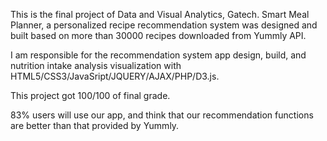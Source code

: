 This is the final project of Data and Visual Analytics, Gatech. Smart Meal Planner, a personalized recipe recommendation system was designed and built based on more than 30000 recipes downloaded from Yummly API.

I am responsible for the recommendation system app design, build, and nutrition intake analysis visualization with HTML5/CSS3/JavaSript/JQUERY/AJAX/PHP/D3.js.

This project got 100/100 of final grade.

83% users will use our app, and think that our recommendation functions are better than that provided by Yummly.
